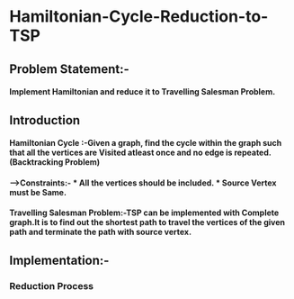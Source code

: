 # Hamiltonian-Cycle-Reduction-to-TSP

## Problem Statement:-
#### Implement Hamiltonian and reduce it to Travelling Salesman Problem. 
## Introduction
   #### Hamiltonian Cycle :-Given a graph, find the cycle within the graph such that all the vertices are Visited atleast once and no edge is repeated.(Backtracking Problem)
   #### -->Constraints:- * All the vertices should be included.  * Source Vertex must be Same.
   
   #### Travelling Salesman Problem:-TSP can be implemented with Complete graph.It is to find out the shortest path to travel the vertices of the given path and terminate the path with source vertex. 
                        
## Implementation:-
   ### Reduction Process
   
